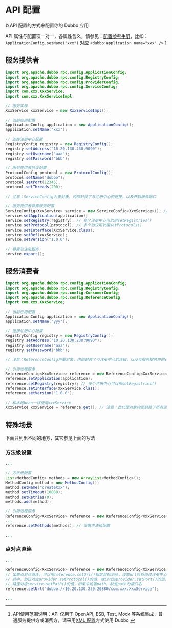 # API 配置

以API 配置的方式来配置你的 Dubbo 应用

API 属性与配置项一对一，各属性含义，请参见：[配置参考手册](http://dubbo.apache.org/zh/docs/v2.7/user/references/xml/)，比如：`ApplicationConfig.setName("xxx")` 对应 `<dubbo:application name="xxx" />` [1](http://dubbo.apache.org/zh/docs/v2.7/user/configuration/api/#fn:1)

## 服务提供者

```java
import org.apache.dubbo.rpc.config.ApplicationConfig;
import org.apache.dubbo.rpc.config.RegistryConfig;
import org.apache.dubbo.rpc.config.ProviderConfig;
import org.apache.dubbo.rpc.config.ServiceConfig;
import com.xxx.XxxService;
import com.xxx.XxxServiceImpl;
 
// 服务实现
XxxService xxxService = new XxxServiceImpl();
 
// 当前应用配置
ApplicationConfig application = new ApplicationConfig();
application.setName("xxx");
 
// 连接注册中心配置
RegistryConfig registry = new RegistryConfig();
registry.setAddress("10.20.130.230:9090");
registry.setUsername("aaa");
registry.setPassword("bbb");
 
// 服务提供者协议配置
ProtocolConfig protocol = new ProtocolConfig();
protocol.setName("dubbo");
protocol.setPort(12345);
protocol.setThreads(200);
 
// 注意：ServiceConfig为重对象，内部封装了与注册中心的连接，以及开启服务端口
 
// 服务提供者暴露服务配置
ServiceConfig<XxxService> service = new ServiceConfig<XxxService>(); // 此实例很重，封装了与注册中心的连接，请自行缓存，否则可能造成内存和连接泄漏
service.setApplication(application);
service.setRegistry(registry); // 多个注册中心可以用setRegistries()
service.setProtocol(protocol); // 多个协议可以用setProtocols()
service.setInterface(XxxService.class);
service.setRef(xxxService);
service.setVersion("1.0.0");
 
// 暴露及注册服务
service.export();
```

## 服务消费者

```java
import org.apache.dubbo.rpc.config.ApplicationConfig;
import org.apache.dubbo.rpc.config.RegistryConfig;
import org.apache.dubbo.rpc.config.ConsumerConfig;
import org.apache.dubbo.rpc.config.ReferenceConfig;
import com.xxx.XxxService;
 
// 当前应用配置
ApplicationConfig application = new ApplicationConfig();
application.setName("yyy");
 
// 连接注册中心配置
RegistryConfig registry = new RegistryConfig();
registry.setAddress("10.20.130.230:9090");
registry.setUsername("aaa");
registry.setPassword("bbb");
 
// 注意：ReferenceConfig为重对象，内部封装了与注册中心的连接，以及与服务提供方的连接
 
// 引用远程服务
ReferenceConfig<XxxService> reference = new ReferenceConfig<XxxService>(); // 此实例很重，封装了与注册中心的连接以及与提供者的连接，请自行缓存，否则可能造成内存和连接泄漏
reference.setApplication(application);
reference.setRegistry(registry); // 多个注册中心可以用setRegistries()
reference.setInterface(XxxService.class);
reference.setVersion("1.0.0");
 
// 和本地bean一样使用xxxService
XxxService xxxService = reference.get(); // 注意：此代理对象内部封装了所有通讯细节，对象较重，请缓存复用
```

## 特殊场景

下面只列出不同的地方，其它参见上面的写法

### 方法级设置

```java
...
 
// 方法级配置
List<MethodConfig> methods = new ArrayList<MethodConfig>();
MethodConfig method = new MethodConfig();
method.setName("createXxx");
method.setTimeout(10000);
method.setRetries(0);
methods.add(method);
 
// 引用远程服务
ReferenceConfig<XxxService> reference = new ReferenceConfig<XxxService>(); // 此实例很重，封装了与注册中心的连接以及与提供者的连接，请自行缓存，否则可能造成内存和连接泄漏
...
reference.setMethods(methods); // 设置方法级配置
 
...
```

### 点对点直连

```java
...
 
ReferenceConfig<XxxService> reference = new ReferenceConfig<XxxService>(); // 此实例很重，封装了与注册中心的连接以及与提供者的连接，请自行缓存，否则可能造成内存和连接泄漏
// 如果点对点直连，可以用reference.setUrl()指定目标地址，设置url后将绕过注册中心，
// 其中，协议对应provider.setProtocol()的值，端口对应provider.setPort()的值，
// 路径对应service.setPath()的值，如果未设置path，缺省path为接口名
reference.setUrl("dubbo://10.20.130.230:20880/com.xxx.XxxService"); 
 
...
```

------

1. API使用范围说明：API 仅用于 OpenAPI, ESB, Test, Mock 等系统集成，普通服务提供方或消费方，请采用[XML 配置](http://dubbo.apache.org/zh/docs/v2.7/user/configuration/xml)方式使用 Dubbo [↩︎](http://dubbo.apache.org/zh/docs/v2.7/user/configuration/api/#fnref:1)